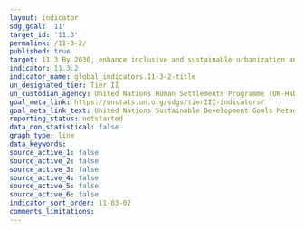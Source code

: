 ```yaml
---
layout: indicator
sdg_goal: '11'
target_id: '11.3'
permalink: /11-3-2/
published: true
target: 11.3 By 2030, enhance inclusive and sustainable urbanization and capacity for participatory, integrated and sustainable human settlement planning and management in all countries
indicator: 11.3.2
indicator_name: global_indicators.11-3-2-title
un_designated_tier: Tier II
un_custodian_agency: United Nations Human Settlements Programme (UN-Habitat)
goal_meta_link: https://unstats.un.org/sdgs/tierIII-indicators/
goal_meta_link_text: United Nations Sustainable Development Goals Metadata (PDF 4.0 MB)
reporting_status: notstarted
data_non_statistical: false
graph_type: line
data_keywords:  
source_active_1: false
source_active_2: false
source_active_3: false
source_active_4: false
source_active_5: false
source_active_6: false
indicator_sort_order: 11-03-02
comments_limitations: 
---
```


